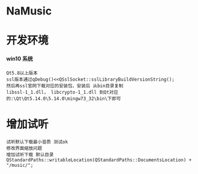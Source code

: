# NaMusic
# 开发环境
#### win10 系统
    Qt5.8以上版本
    ssl版本通过qDebug()<<QSslSocket::sslLibraryBuildVersionString();
    然后再ssl官网下载对应的安装包，安装后 从bin目录复制
    libssl-1_1.dll， libcrypto-1_1.dll 到Qt对应的:\Qt\Qt5.14.0\5.14.0\mingw73_32\bin\下即可
# 增加试听
    试听默认下载最小音质 测试ok
    修改界面缩放问题
    增加试听下载 默认目录QStandardPaths::writableLocation(QStandardPaths::DocumentsLocation) + "/music/";
